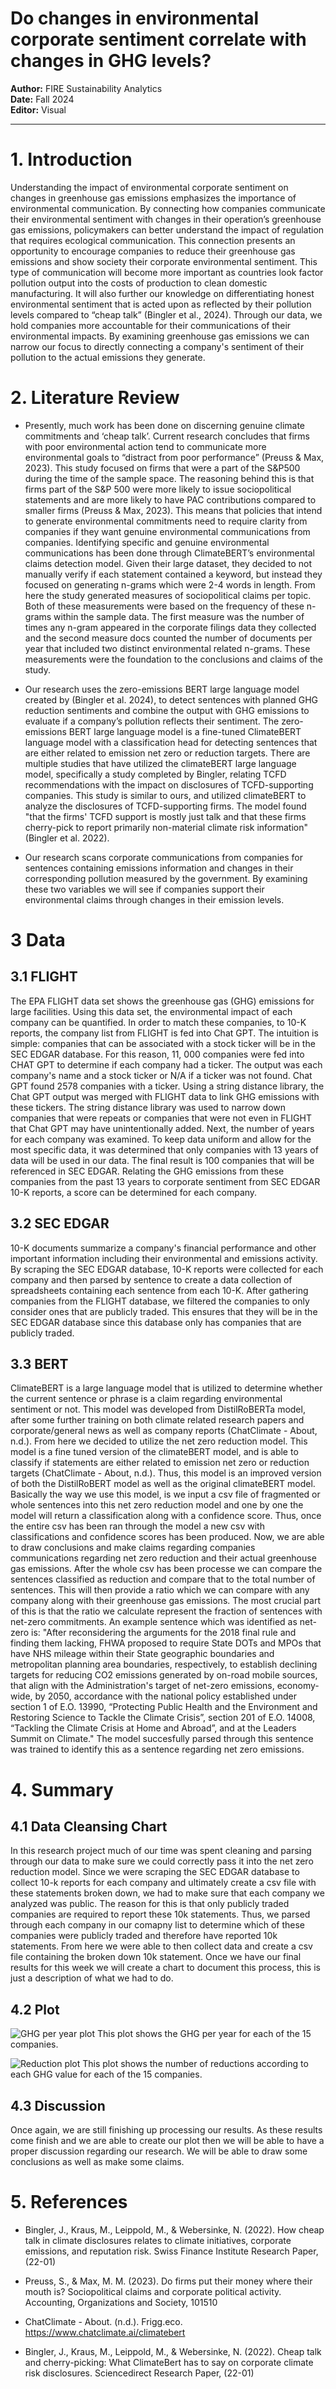 # Do changes in environmental corporate sentiment correlate with changes in GHG levels?

**Author:** FIRE Sustainability Analytics  
**Date:** Fall 2024  
**Editor:** Visual

---

# 1. Introduction

Understanding the impact of environmental corporate sentiment on changes in greenhouse gas emissions emphasizes the importance of environmental communication. By connecting how companies communicate their environmental sentiment with changes in their operation’s greenhouse gas emissions, policymakers can better understand the impact of regulation that requires ecological communication. This connection presents an opportunity to encourage companies to reduce their greenhouse gas emissions and show society their corporate environmental sentiment. This type of communication will become more important as countries look factor pollution output into the costs of production to clean domestic manufacturing. It will also further our knowledge on differentiating honest environmental sentiment that is acted upon as reflected by their pollution levels compared to “cheap talk” (Bingler et al., 2024). Through our data, we hold companies more accountable for their communications of their environmental impacts. By examining greenhouse gas emissions we can narrow our focus to directly connecting a company's sentiment of their pollution to the actual emissions they generate.

# 2. Literature Review

-   Presently, much work has been done on discerning genuine climate commitments and ‘cheap talk’. Current research concludes that firms with poor environmental action tend to communicate more environmental goals to “distract from poor performance” (Preuss & Max, 2023). This study focused on firms that were a part of the S&P500 during the time of the sample space. The reasoning behind this is that firms part of the S&P 500 were more likely to issue sociopolitical statements and are more likely to have PAC contributions compared to smaller firms (Preuss & Max, 2023). This means that policies that intend to generate environmental commitments need to require clarity from companies if they want genuine environmental communications from companies. Identifying specific and genuine environmental communications has been done through ClimateBERT’s environmental claims detection model. Given their large dataset, they decided to not manually verify if each statement contained a keyword, but instead they focused on generating n-grams which were 2-4 words in length. From here the study generated measures of sociopolitical claims per topic. Both of these measurements were based on the frequency of these n-grams within the sample data. The first measure was the number of times any n-gram appeared in the corporate filings data they collected and the second measure docs counted the number of documents per year that included two distinct environmental related n-grams. These measurements were the foundation to the conclusions and claims of the study. 

-   Our research uses the zero-emissions BERT large language model created by (Bingler et al. 2024), to detect sentences with planned GHG reduction sentiments and combine the output with GHG emissions to evaluate if a company’s pollution reflects their sentiment. The zero-emissions BERT large language model is a fine-tuned ClimateBERT language model with a classification head for detecting sentences that are either related to emission net zero or reduction targets. There are multiple studies that have utilized the climateBERT large language model, specifically a study completed by Bingler, relating TCFD recommendations with the impact on disclosures of TCFD-supporting companies. This study is similar to ours, and utilized climateBERT to analyze the disclosures of TCFD-supporting firms. The model found "that the firms' TCFD support is mostly just talk and that these firms cherry-pick to report primarily non-material climate risk information" (Bingler et al. 2022).

-   Our research scans corporate communications from companies for sentences containing emissions information and changes in their corresponding pollution measured by the government. By examining these two variables we will see if companies support their environmental claims through changes in their emission levels.

# 3 Data

## 3.1 FLIGHT

The EPA FLIGHT data set shows the greenhouse gas (GHG) emissions for large facilities. Using this data set, the environmental impact of each company can be quantified. In order to match these companies, to 10-K reports, the company list from FLIGHT is fed into Chat GPT. The intuition is simple: companies that can be associated with a stock ticker will be in the SEC EDGAR database. For this reason, 11, 000 companies were fed into CHAT GPT to determine if each company had a ticker. The output was each company's name and a stock ticker or N/A if a ticker was not found. Chat GPT found 2578 companies with a ticker. Using a string distance library, the Chat GPT output was merged with FLIGHT data to link GHG emissions with these tickers. The string distance library was used to narrow down companies that were repeats or companies that were not even in FLIGHT that Chat GPT may have unintentionally added. Next, the number of years for each company was examined. To keep data uniform and allow for the most specific data, it was determined that only companies with 13 years of data will be used in our data. The final result is 100 companies that will be referenced in SEC EDGAR. Relating the GHG emissions from these companies from the past 13 years to corporate sentiment from SEC EDGAR 10-K reports, a score can be determined for each company. 

## 3.2 SEC EDGAR

10-K documents summarize a company's financial performance and other important information including their environmental and emissions activity. By scraping the SEC EDGAR database, 10-K reports were collected for each company and then parsed by sentence to create a data collection of spreadsheets containing each sentence from each 10-K. After gathering companies from the FLIGHT database, we filtered the companies to only consider ones that are publicly traded. This ensures that they will be in the SEC EDGAR database since this database only has companies that are publicly traded.

## 3.3 BERT

ClimateBERT is a large language model that is utilized to determine whether the current sentence or phrase is a claim regarding environmental sentiment or not. This model was developed from DistilRoBERTa model, after some further training on both climate related research papers and corporate/general news as well as company reports (ChatClimate - About, n.d.). From here we decided to utilize the net zero reduction model. This model is a fine tuned version of the climateBERT model, and is able to classify if statements are either related to emission net zero or reduction targets (ChatClimate - About, n.d.). Thus, this model is an improved version of both the DistilRoBERT model as well as the original climateBERT model. Basically the way we use this model, is we input a csv file of fragmented or whole sentences into this net zero reduction model and one by one the model will return a classification along with a confidence score. Thus, once the entire csv has been ran through the model a new csv with classifications and confidence scores has been produced. Now, we are able to draw conclusions and make claims regarding companies communications regarding net zero reduction and their actual greenhouse gas emissions. After the whole csv has been processe we can compare the sentences classified as reduction and compare that to the total number of sentences. This will then provide a ratio which we can compare with any company along with their greenhouse gas emissions. The most crucial part of this is that the ratio we calculate represent the fraction of sentences with net-zero commitments. An example sentence which was identified as net-zero is: "After reconsidering the arguments for the 2018 final rule and finding them lacking, FHWA proposed to require State DOTs and MPOs that have NHS mileage within their State geographic boundaries and metropolitan planning area boundaries, respectively, to establish declining targets for reducing CO2 emissions generated by on-road mobile sources, that align with the Administration's target of net-zero emissions, economy-wide, by 2050, accordance with the national policy established under section 1 of E.O. 13990, “Protecting Public Health and the Environment and Restoring Science to Tackle the Climate Crisis”, section 201 of E.O. 14008, “Tackling the Climate Crisis at Home and Abroad”, and at the Leaders Summit on Climate." The model succesfully parsed through this sentence was trained to identify this as a sentence regarding net zero emissions. 

# 4. Summary

## 4.1 Data Cleansing Chart
In this research project much of our time was spent cleaning and parsing through our data to make sure we could correctly pass it into the net zero reduction model. Since we were scraping the SEC EDGAR database to collect 10-k reports for each company and ultimately create a csv file with these statements broken down, we had to make sure that each company we analyzed was public. The reason for this is that only publicly traded companies are required to report these 10k statements. Thus, we parsed through each company in our comapny list to determine which of these companies were publicly traded and therefore have reported 10k statements. From here we were able to then collect data and create a csv file containing the broken down 10k statement. Once we have our final results for this week we will create a chart to document this process, this is just a description of what we had to do. 

## 4.2 Plot
![GHG per year plot](GHG_year.png)
This plot shows the GHG per year for each of the 15 companies.

![Reduction plot](Reduction_GHG.png)
This plot shows the number of reductions according to each GHG value for each of the 15 companies.

## 4.3 Discussion
Once again, we are still finishing up processing our results. As these results come finish and we are able to create our plot then we will be able to have a proper discussion regarding our research. We will be able to draw some conclusions as well as make some claims. 

# 5. References

-   Bingler, J., Kraus, M., Leippold, M., & Webersinke, N. (2022). How cheap talk in climate disclosures relates to climate initiatives, corporate emissions, and reputation risk. Swiss Finance Institute Research Paper, (22-01)

-   Preuss, S., & Max, M. M. (2023). Do firms put their money where their mouth is? Sociopolitical claims and corporate political activity. Accounting, Organizations and Society, 101510

-   ChatClimate - About. (n.d.). Frigg.eco. https://www.chatclimate.ai/climatebert

-   Bingler, J., Kraus, M., Leippold, M., & Webersinke, N. (2022). Cheap talk and cherry-picking: What ClimateBert has to say on corporate climate risk disclosures. Sciencedirect Research Paper, (22-01)

